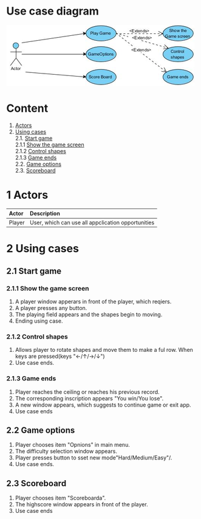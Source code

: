 # Use case diagram

![Use case diagram](https://github.com/Eltay750505/TetrisGame/blob/master/images/Diagrams/useCase.jpg)

# Content

1. [Actors](#1) <br>
2. [Using cases](#2) <br>
    2.1. [Start game](#2.1) <br>
      2.1.1 [Show the game screen](#2.1.1) <br>
      2.1.2 [Control shapes](#2.1.2) <br>
      2.1.3 [Game ends](#2.1.3) <br>
    2.2. [Game options](#2.2) <br>
    2.3. [Scoreboard](#2.3) <br>
    
        
 <a name="1"/>
 
 # 1 Actors
 
| Actor | Description |
|:--|:--|
| Player | User, which can use all appclication opportunities |

<a name="2"/>

# 2 Using cases

<a name="2.1"/>

## 2.1 Start game

<a name="2.1.1"/>

### 2.1.1 Show the game screen
1. A player window apperars in front of the player, which reqiers.<br>
2. A player presses any button.<br>
3. The playing field appears and the shapes begin to moving.
4. Ending using case.

<a name="2.1.2"/>

### 2.1.2 Control shapes
1. Allows player to rotate shapes and move them to make a ful row. When keys are pressed(keys "←/↑/→/↓")
2. Use case ends.

<a name="2.1.3"/>

### 2.1.3 Game ends
1. Player reaches the ceiling or reaches his previous record. 
2. The corresponding inscription appears "You win/You lose".
3. A new window appears, which suggests to continue game or exit app.
4. Use case ends

<a name="2.2"/>

## 2.2 Game options
1. Player chooses item "Opnions" in main menu.
2. The difficulty selection window appears.
3. Player presses button to sset new mode"Hard/Medium/Easy"/.
4. Use case ends.

<a name="2.3"/>

## 2.3 Scoreboard
1. Player chooses item "Scoreboarda".
2. The highscore window appears in front of the player.<br>
3. Use case ends
